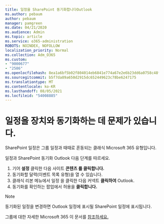 ```yaml
---
title: 일정을 SharePoint 동기화합니다Outlook
ms.author: pebaum
author: pebaum
manager: pamgreen
ms.date: 04/21/2020
ms.audience: Admin
ms.topic: article
ms.service: o365-administration
ROBOTS: NOINDEX, NOFOLLOW
localization_priority: Normal
ms.collection: Adm_O365
ms.custom:
- "9000677"
- "2586"
ms.openlocfilehash: 8ea1a6bf5b02f804014eb6841e774a67e2e6b23dd6a0758c48f05271644f1601
ms.sourcegitcommit: b5f7da89a650d2915dc652449623c78be6247175
ms.translationtype: MT
ms.contentlocale: ko-KR
ms.lasthandoff: 08/05/2021
ms.locfileid: "54008885"
---
```

# <a name="issues-synchronizing-your-calendar-to-devices"></a>일정을 장치와 동기화하는 데 문제가 있습니다.

SharePoint 일정은 그룹 일정과 때때로 혼동되는 클래식 Microsoft 365 유형입니다.

일정과 SharePoint 동기화 Outlook 다음 단계를 따르세요.

1. 기어 **설정** 클릭한 다음 사이트 **콘텐츠 를 클릭합니다.**
2. 동기화할 달력(이벤트 목록 유형)을 열 수 있습니다.
3. 클래식 리본 메뉴에서 일정 을 클릭한 다음 커넥트 **클릭하여** Outlook.
4. 동기화를 확인하는 팝업에서 허용을 **클릭합니다.**

>[!Note]
> 동기화된 일정을 변경하면 Outlook 일정에 표시될 SharePoint 일정에 표시됩니다.

그룹에 대한 자세한 Microsoft 365 이 문서를 [참조하세요.](https://support.office.com/article/Learn-about-Office-365-groups-b565caa1-5c40-40ef-9915-60fdb2d97fa2)
